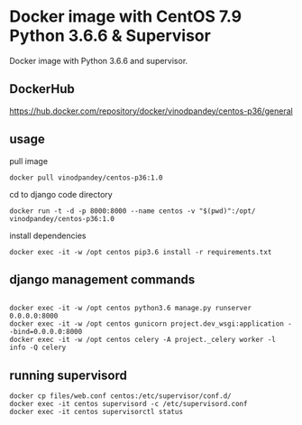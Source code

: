 
# Docker image with CentOS 7.9 Python 3.6.6 & Supervisor
Docker image with Python 3.6.6 and supervisor.

## DockerHub
https://hub.docker.com/repository/docker/vinodpandey/centos-p36/general

## usage
pull image
```
docker pull vinodpandey/centos-p36:1.0
```

cd to django code directory 
```
docker run -t -d -p 8000:8000 --name centos -v "$(pwd)":/opt/ vinodpandey/centos-p36:1.0
```

install dependencies
```
docker exec -it -w /opt centos pip3.6 install -r requirements.txt 
```

## django management commands
```

docker exec -it -w /opt centos python3.6 manage.py runserver 0.0.0.0:8000
docker exec -it -w /opt centos gunicorn project.dev_wsgi:application --bind=0.0.0.0:8000
docker exec -it -w /opt centos celery -A project._celery worker -l info -Q celery

```

## running supervisord
```
docker cp files/web.conf centos:/etc/supervisor/conf.d/
docker exec -it centos supervisord -c /etc/supervisord.conf
docker exec -it centos supervisorctl status
``` 


 



